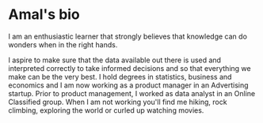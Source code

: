 # Amal's bio

I am an enthusiastic learner that strongly believes that knowledge can do wonders when in the right hands.

I aspire to make sure that the data available out there is used and interpreted correctly to take informed decisions and so that everything we make can be the very best.
I hold degrees in statistics, business and economics and I am now working as a product manager in an Advertising startup. Prior to product management, I worked as data analyst in an Online Classified group. When I am not working you'll find me hiking, rock climbing, exploring the world or curled up watching movies.
